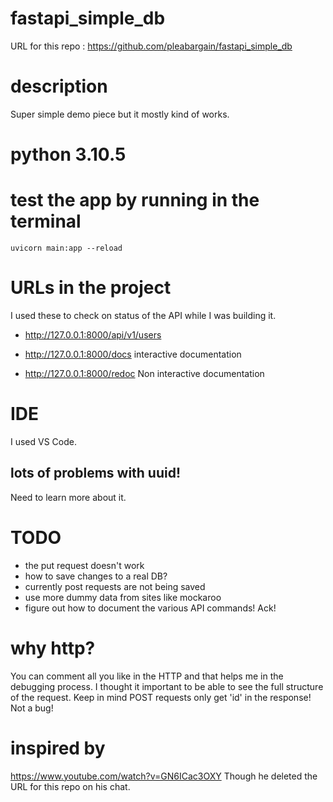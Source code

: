 # fastapi_simple_db
URL for this repo : https://github.com/pleabargain/fastapi_simple_db

# description
Super simple demo piece but it mostly kind of works.

# python 3.10.5

# test the app by running in the terminal
 ```uvicorn main:app --reload```   


# URLs in the project
I used these to check on status of the API while I was building it.
* http://127.0.0.1:8000/api/v1/users

* http://127.0.0.1:8000/docs
interactive documentation


* http://127.0.0.1:8000/redoc
Non interactive documentation

# IDE
I used VS Code.


## lots of problems with uuid!
Need to learn more about it.

# TODO  
* the put request doesn't work
* how to save changes to a real DB?
* currently post requests are not being saved
* use more dummy data from sites like mockaroo
* figure out how to document the various API commands! Ack! 

# why http?
You can comment all you like in the HTTP and that helps me in the debugging process.
I thought it important to be able to see the full structure of the request. Keep in mind POST requests  only get 'id' in the response! Not a bug!

# inspired by
https://www.youtube.com/watch?v=GN6ICac3OXY
Though he deleted the URL for this repo on his chat. 
